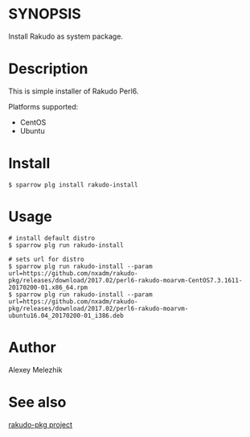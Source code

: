 # SYNOPSIS

Install Rakudo as system package.

# Description

This is simple installer of Rakudo Perl6.

Platforms supported:

* CentOS
* Ubuntu

# Install

    $ sparrow plg install rakudo-install

# Usage

    # install default distro
    $ sparrow plg run rakudo-install 

    # sets url for distro
    $ sparrow plg run rakudo-install --param url=https://github.com/nxadm/rakudo-pkg/releases/download/2017.02/perl6-rakudo-moarvm-CentOS7.3.1611-20170200-01.x86_64.rpm
    $ sparrow plg run rakudo-install --param url=https://github.com/nxadm/rakudo-pkg/releases/download/2017.02/perl6-rakudo-moarvm-ubuntu16.04_20170200-01_i386.deb

# Author

Alexey Melezhik

# See also

[rakudo-pkg project](https://github.com/nxadm/rakudo-pkg/releases)




